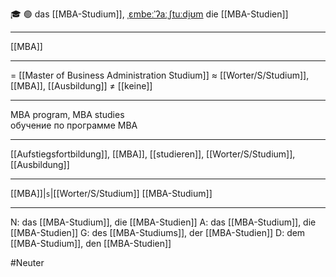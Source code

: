 🎓 🟢 das [[MBA-Studium]], [ˌɛmbeːˈʔaːˌʃtuːdi̯ʊm](https://youglish.com/pronounce/MBA-Studium/german)
die [[MBA-Studien]]

---
[[MBA]]

---
= [[Master of Business Administration Studium]]
≈ [[Worter/S/Studium]], [[MBA]], [[Ausbildung]]
≠ [[keine]]

---
MBA program, MBA studies  
обучение по программе MBA

---
[[Aufstiegsfortbildung]], [[MBA]], [[studieren]], [[Worter/S/Studium]], [[Ausbildung]]

---
[[MBA]]|`s`|[[Worter/S/Studium]]
[[MBA-Studium]]


---
N: das [[MBA-Studium]], die [[MBA-Studien]]
A: das [[MBA-Studium]], die [[MBA-Studien]]
G: des [[MBA-Studiums]], der [[MBA-Studien]]
D: dem [[MBA-Studium]], den [[MBA-Studien]]

#Neuter 